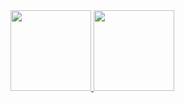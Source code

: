 <tr style="border: none !important;">
  <td style="border: none !important;">
    <a href="https://s757129.github.io">
      <img height="129px" src="https://github-readme-stats.vercel.app/api?username=s757129&hide_title=true&hide_border=true&show_icons=true&include_all_commits=true&line_height=21&bg_color=0,EC6C6C,FFD479,FFFC79,73FA79&theme=graywhite&locale=cn" />
    </a>
  </td>
  <td style="border: none !important;">
    <a href="https://s757129.github.io">
      <img height="129px" src="https://github-readme-stats.vercel.app/api/top-langs/?username=s757129&hide_title=true&hide_border=true&layout=compact&bg_color=0,73FA79,73FDFF,D783FF&theme=graywhite&locale=cn" />
    </a>
  </td>
</tr>
